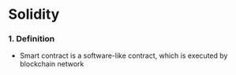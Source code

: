 # Solidity

### 1. Definition
  - Smart contract is a software-like contract, which is executed by blockchain network